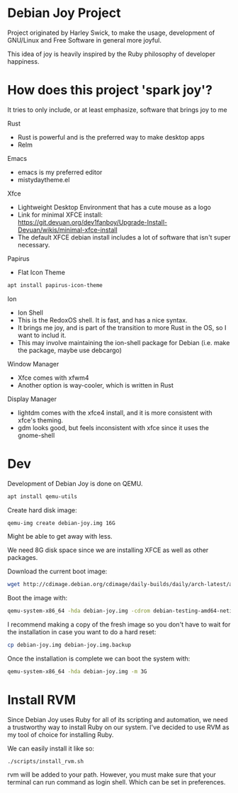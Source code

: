 # Debian Joy Project

Project originated by Harley Swick, to make the usage, development of GNU/Linux and Free Software in general more joyful.

This idea of joy is heavily inspired by the Ruby philosophy of developer happiness.

# How does this project 'spark joy'?

It tries to only include, or at least emphasize, software that brings joy to me

Rust
- Rust is powerful and is the preferred way to make desktop apps
- Relm

Emacs
- emacs is my preferred editor
- mistydaytheme.el

Xfce
- Lightweight Desktop Environment that has a cute mouse as a logo
- Link for minimal XFCE install: https://git.devuan.org/dev1fanboy/Upgrade-Install-Devuan/wikis/minimal-xfce-install
- The default XFCE debian install includes a lot of software that isn't super necessary.

Papirus
- Flat Icon Theme
```bash
apt install papirus-icon-theme
```

Ion
- Ion Shell
- This is the RedoxOS shell. It is fast, and has a nice syntax.
- It brings me joy, and is part of the transition to more Rust in the OS, so I want to includ it.
- This may involve maintaining the ion-shell package for Debian (i.e. make the package, maybe use debcargo)

Window Manager
- Xfce comes with xfwm4
- Another option is way-cooler, which is written in Rust

Display Manager
- lightdm comes with the xfce4 install, and it is more consistent with xfce's theming.
- gdm looks good, but feels inconsistent with xfce since it uses the gnome-shell

# Dev

Development of Debian Joy is done on QEMU.

```bash
apt install qemu-utils
```

Create hard disk image:
```bash
qemu-img create debian-joy.img 16G
```

Might be able to get away with less.

We need 8G disk space since we are installing XFCE as well as other packages.

Download the current boot image:
```bash
wget http://cdimage.debian.org/cdimage/daily-builds/daily/arch-latest/amd64/iso-cd/debian-testing-amd64-netinst.iso
```

Boot the image with:
```bash
qemu-system-x86_64 -hda debian-joy.img -cdrom debian-testing-amd64-netinst.iso -boot d -m 3G
```

I recommend making a copy of the fresh image so you don't have to wait for the installation in case you want to do a hard reset:
```bash
cp debian-joy.img debian-joy.img.backup
```

Once the installation is complete we can boot the system with:
```bash
qemu-system-x86_64 -hda debian-joy.img -m 3G
```

# Install RVM

Since Debian Joy uses Ruby for all of its scripting and automation, we need a trustworthy way to install Ruby on our system. I've decided to use RVM as my tool of choice for installing Ruby.

We can easily install it like so:
```
./scripts/install_rvm.sh
```

rvm will be added to your path. However, you must make sure that your terminal can run command as login shell. Which can be set in preferences.